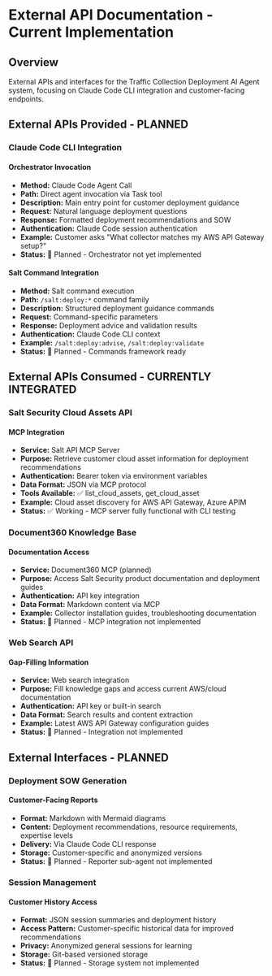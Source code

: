 # External API Documentation - Current Implementation

## Overview
External APIs and interfaces for the Traffic Collection Deployment AI Agent system, focusing on Claude Code CLI integration and customer-facing endpoints.

## External APIs Provided - PLANNED

### Claude Code CLI Integration
#### Orchestrator Invocation
- **Method:** Claude Code Agent Call
- **Path:** Direct agent invocation via Task tool
- **Description:** Main entry point for customer deployment guidance
- **Request:** Natural language deployment questions
- **Response:** Formatted deployment recommendations and SOW
- **Authentication:** Claude Code session authentication
- **Example:** Customer asks "What collector matches my AWS API Gateway setup?"
- **Status:** 🚧 Planned - Orchestrator not yet implemented

#### Salt Command Integration
- **Method:** Salt command execution
- **Path:** `/salt:deploy:*` command family
- **Description:** Structured deployment guidance commands
- **Request:** Command-specific parameters
- **Response:** Deployment advice and validation results
- **Authentication:** Claude Code CLI context
- **Example:** `/salt:deploy:advise`, `/salt:deploy:validate`
- **Status:** 🚧 Planned - Commands framework ready

## External APIs Consumed - CURRENTLY INTEGRATED

### Salt Security Cloud Assets API
#### MCP Integration
- **Service:** Salt API MCP Server
- **Purpose:** Retrieve customer cloud asset information for deployment recommendations
- **Authentication:** Bearer token via environment variables
- **Data Format:** JSON via MCP protocol
- **Tools Available:** ✅ list_cloud_assets, get_cloud_asset
- **Example:** Cloud asset discovery for AWS API Gateway, Azure APIM
- **Status:** ✅ Working - MCP server fully functional with CLI testing

### Document360 Knowledge Base
#### Documentation Access
- **Service:** Document360 MCP (planned)
- **Purpose:** Access Salt Security product documentation and deployment guides
- **Authentication:** API key integration
- **Data Format:** Markdown content via MCP
- **Example:** Collector installation guides, troubleshooting documentation
- **Status:** 🚧 Planned - MCP integration not implemented

### Web Search API
#### Gap-Filling Information
- **Service:** Web search integration
- **Purpose:** Fill knowledge gaps and access current AWS/cloud documentation
- **Authentication:** API key or built-in search
- **Data Format:** Search results and content extraction
- **Example:** Latest AWS API Gateway configuration guides
- **Status:** 🚧 Planned - Integration not implemented

## External Interfaces - PLANNED

### Deployment SOW Generation
#### Customer-Facing Reports
- **Format:** Markdown with Mermaid diagrams
- **Content:** Deployment recommendations, resource requirements, expertise levels
- **Delivery:** Via Claude Code CLI response
- **Storage:** Customer-specific and anonymized versions
- **Status:** 🚧 Planned - Reporter sub-agent not implemented

### Session Management
#### Customer History Access
- **Format:** JSON session summaries and deployment history
- **Access Pattern:** Customer-specific historical data for improved recommendations
- **Privacy:** Anonymized general sessions for learning
- **Storage:** Git-based versioned storage
- **Status:** 🚧 Planned - Storage system not implemented
